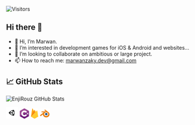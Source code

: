 ![Visitors](https://visitor-badge.glitch.me/badge?page_id=marwanzaky)
## Hi there 👋
- 👋 Hi, I’m Marwan.
- 👀 I’m interested in development games for iOS & Android and websites...
- 👯 I’m looking to collaborate on ambitious or large project.
- 📫 How to reach me: marwanzaky.dev@gmail.com

## 📈 GitHub Stats
![EnjiRouz GitHub Stats](https://github-readme-stats.vercel.app/api?username=marwanzaky&count_private=true&hide=contribs&hide=issues&show_icons=true&theme=radical)

<div>
  <img src="unity-tab-circle-white.png" alt="" style="width: auto; height: 32px;">
  <img src="csharp.png" alt="" style="width: auto; height: 28px;">
  <img src="firebase.png" alt="" style="width: auto; height: 28px;">
  <img src="blender.png" alt="" style="width: auto; height: 28px;">
</div>

<!-- ![Top Langs](https://github-readme-stats.vercel.app/api/top-langs/?username=marwanzaky&count_private=true&theme=radical) -->

